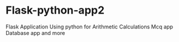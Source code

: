 # Flask-python-app2
Flask Application Using python for 
Arithmetic Calculations 
Mcq app 
Database app
and more

